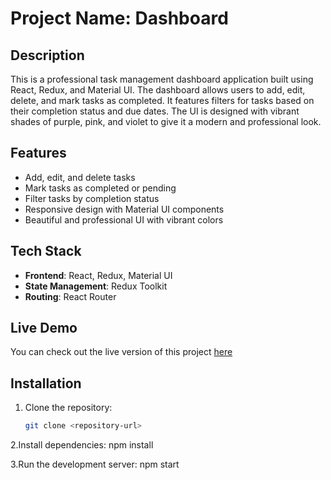 # Project Name: Dashboard

## Description
This is a professional task management dashboard application built using React, Redux, and Material UI. The dashboard allows users to add, edit, delete, and mark tasks as completed. It features filters for tasks based on their completion status and due dates. The UI is designed with vibrant shades of purple, pink, and violet to give it a modern and professional look.

## Features
- Add, edit, and delete tasks
- Mark tasks as completed or pending
- Filter tasks by completion status
- Responsive design with Material UI components
- Beautiful and professional UI with vibrant colors

## Tech Stack
- **Frontend**: React, Redux, Material UI
- **State Management**: Redux Toolkit
- **Routing**: React Router

## Live Demo
You can check out the live version of this project [here](https://uidashbaord.netlify.app/)

## Installation

1. Clone the repository:

   ```bash
   git clone <repository-url>

   
2.Install dependencies:
npm install

3.Run the development server:
npm start
